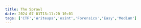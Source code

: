 ```yaml
---
title: The Sprawl
date: 2024-07-01T13:11:20-10:01
tags: ['CTF','Writeups','osint','Forensics','Easy','Medium']
---
```



